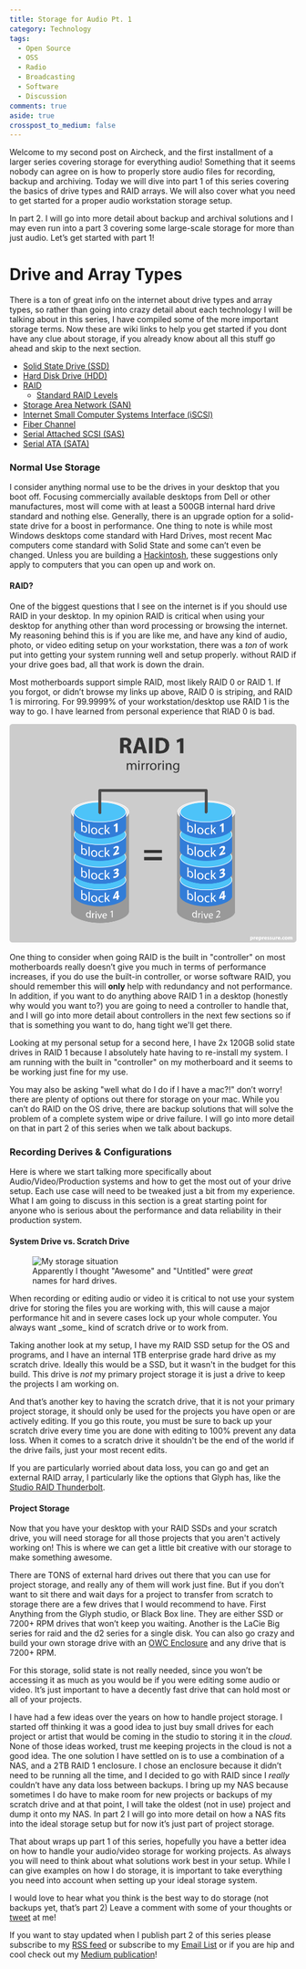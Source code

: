 ```yaml
---
title: Storage for Audio Pt. 1
category: Technology
tags:
  - Open Source
  - OSS
  - Radio
  - Broadcasting
  - Software
  - Discussion
comments: true
aside: true
crosspost_to_medium: false
---
```


Welcome to my second post on Aircheck, and the first installment of a larger series covering storage for everything audio! Something that it seems nobody can agree on is how to properly store audio files for recording, backup and archiving. Today we will dive into part 1 of this series covering the basics of drive types and RAID arrays. We will also cover what you need to get started for a proper audio workstation storage setup.

In part 2. I will go into more detail about backup and archival solutions and I may even run into a part 3 covering some large-scale storage for more than just audio. Let’s get started with part 1!

# Drive and Array Types

There is a ton of great info on the internet about drive types and array types, so rather than going into crazy detail about each technology I will be talking about in this series, I have compiled some of the more important storage terms. Now these are wiki links to help you get started if you dont have any clue about storage, if you already know about all this stuff go ahead and skip to the next section.

* [Solid State Drive (SSD)](https://en.wikipedia.org/wiki/Solid-state_drive)
* [Hard Disk Drive (HDD)](https://en.wikipedia.org/wiki/Hard_disk_drive)
* [RAID](https://en.wikipedia.org/wiki/RAID)
  - [Standard RAID Levels](https://en.wikipedia.org/wiki/RAID#Standard_levels)
* [Storage Area Network (SAN)](https://en.wikipedia.org/wiki/Storage_area_network)
* [Internet Small Computer Systems Interface (iSCSI)](https://en.wikipedia.org/wiki/ISCSI)
* [Fiber Channel](https://en.wikipedia.org/wiki/Fibre_Channel)
* [Serial Attached SCSI (SAS)](https://en.wikipedia.org/wiki/Serial_Attached_SCSI)
* [Serial ATA (SATA)](https://en.wikipedia.org/wiki/Serial_ATA)


### Normal Use Storage



I consider anything normal use to be the drives in your desktop that you boot off. Focusing commercially available desktops from Dell or other manufactures, most will come with at least a 500GB internal hard drive standard and nothing else. Generally, there is an upgrade option for a solid-state drive for a boost in performance. One thing to note is while most Windows desktops come standard with Hard Drives, most recent Mac computers come standard with Solid State and some can’t even be changed. Unless you are building a [Hackintosh](https://en.wikipedia.org/wiki/Hackintosh), these suggestions only apply to computers that you can open up and work on.

#### RAID?

One of the biggest questions that I see on the internet is if you should use RAID in your desktop. In my opinion RAID is critical when using your desktop for anything other than word processing or browsing the internet. My reasoning behind this is if you are like me, and have any kind of audio, photo, or video editing setup on your workstation, there was a _ton_ of work put into getting your system running well and setup properly. without RAID if your drive goes bad, all that work is down the drain.

Most motherboards support simple RAID, most likely RAID 0 or RAID 1. If you forgot, or didn’t browse my links up above, RAID 0 is striping, and RAID 1 is mirroring. For 99.9999% of your workstation/desktop use RAID 1 is the way to go. I have learned from personal experience that RIAD 0 is bad.


![RAID 1](/assets/img/2018/RAID1.svg)

One thing to consider when going RAID is the built in "controller" on most motherboards really doesn’t give you much in terms of performance increases, if you do use the built-in controller, or worse software RAID, you should remember this will **only** help with redundancy and not performance. In addition, if you want to do anything above RAID 1 in a desktop (honestly why would you want to?) you are going to need a controller to handle that, and I will go into more detail about controllers in the next few sections so if that is something you want to do, hang tight we'll get there.

Looking at my personal setup for a second here, I have 2x 120GB solid state drives in RAID 1 because I absolutely hate having to re-install my system. I am running with the built in "controller" on my motherboard and it seems to be working just fine for my use.

You may also be asking "well what do I do if I have a mac?!" don’t worry! there are plenty of options out there for storage on your mac. While you can’t do RAID on the OS drive, there are backup solutions that will solve the problem of a complete system wipe or drive failure. I will go into more detail on that in part 2 of this series when we talk about backups.

### Recording Derives & Configurations

Here is where we start talking more specifically about Audio/Video/Production systems and how to get the most out of your drive setup. Each use case will need to be tweaked just a bit from my experience. What I am going to discuss in this section is a great starting point for anyone who is serious about the performance and data reliability in their production system.

#### System Drive vs. Scratch Drive




<figure>
<img src="{{site.url}}/assets/img/2018/my-storage.png" alt="My storage situation">
<figcaption>Apparently I thought "Awesome" and "Untitled" were <i>great</i> names for hard drives.</figcaption>
</figure>
When recording or editing audio or video it is critical to not use your system drive for storing the files you are working with, this will cause a major performance hit and in severe cases lock up your whole computer. You always want _some_ kind of scratch drive or to work from.

Taking another look at my setup, I have my RAID SSD setup for the OS and programs, and I have an internal 1TB enterprise grade hard drive as my scratch drive. Ideally this would be a SSD, but it wasn't in the budget for this build. This drive is _not_ my primary project storage it is just a drive to keep the projects I am working on.

And that’s another key to having the scratch drive, that it is not your primary project storage, it should only be used for the projects you have open or are actively editing. If you go this route, you must be sure to back up your scratch drive every time you are done with editing to 100% prevent any data loss. When it comes to a scratch drive it shouldn't be the end of the world if the drive fails, just your most recent edits.

If you are particularly worried about data loss, you can go and get an external RAID array, I particularly like the options that Glyph has, like the [Studio RAID Thunderbolt](https://www.glyphtech.com/product/studioraid-tb2-thunderbolt2-0).

#### Project Storage

Now that you have your desktop with your RAID SSDs and your scratch drive, you will need storage for all those projects that you aren't actively working on! This is where we can get a little bit creative with our storage to make something awesome.

There are TONS of external hard drives out there that you can use for project storage, and really any of them will work just fine. But if you don’t want to sit there and wait days for a project to transfer from scratch to storage there are a few drives that I would recommend to have. First Anything from the Glyph studio, or Black Box line. They are either SSD or 7200+ RPM drives that won’t keep you waiting. Another is the LaCie Big series for raid and the d2 series for a single disk. You can also go crazy and build your own storage drive with an [OWC Enclosure](https://eshop.macsales.com/shop/hard-drives/External-Enclosures/3.5-Inch-Drives) and any drive that is 7200+ RPM.

For this storage, solid state is not really needed, since you won’t be accessing it as much as you would be if you were editing some audio or video. It’s just important to have a decently fast drive that can hold most or all of your projects.

I have had a few ideas over the years on how to handle project storage. I started off thinking it was a good idea to just buy small drives for each project or artist that would be coming in the studio to storing it in the _cloud_. None of those ideas worked, trust me keeping projects in the cloud is not a good idea. The one solution I have settled on is to use a combination of a NAS, and a 2TB RAID 1 enclosure. I chose an enclosure because it didn’t need to be running all the time, and I decided to go with RAID since I _really_ couldn’t have any data loss between backups. I bring up my NAS because sometimes I do have to make room for new projects or backups of my scratch drive and at that point, I will take the oldest (not in use) project and dump it onto my NAS. In part 2 I will go into more detail on how a NAS fits into the ideal storage setup but for now it’s just part of project storage.

That about wraps up part 1 of this series, hopefully you have a better idea on how to handle your audio/video storage for working projects. As always you will need to think about what solutions work best in your setup. While I can give examples on how I do storage, it is important to take everything you need into account when setting up your ideal storage system.

I would love to hear what you think is the best way to do storage (not backups yet, that’s part 2) Leave a comment with some of your thoughts or [tweet](https://tiwtter.com/erbartos) at me!

If you want to stay updated when I publish part 2 of this series please subscribe to my [RSS feed](https://aircheck.bartos.media/feed.xml) or subscribe to my [Email List](/subscribe) or if you are hip and cool check out my [Medium publication]()!

